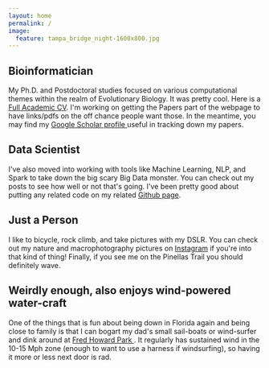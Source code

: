 ```yaml
---
layout: home
permalink: /
image:
  feature: tampa_bridge_night-1600x800.jpg
---
```


<div class="tiles">

<div class="tile">
  <h2 class="post-title">Bioinformatician</h2>
  <p class="post-excerpt">My Ph.D. and Postdoctoral studies focused on various computational themes within the realm of Evolutionary Biology. It was pretty cool. Here is a <a href="http://thomas-keller.github.io/cv_thomas_keller_nopics_031317.pdf">Full Academic CV</a>. I'm working on getting the Papers part of the webpage to have links/pdfs on the off chance people want those. In the meantime, you may find my <a href="http://scholar.google.com/citations?user=HIBfsy4AAAAJ&hl=en"> Google Scholar profile </a> useful in tracking down my papers.  </p>
</div><!-- /.tile -->

<div class="tile">
  <h2 class="post-title">Data Scientist</h2>
  <p class="post-excerpt">I've also moved into working with tools like Machine Learning, NLP, and Spark to take down the big scary Big Data monster. You can check out my posts to see how well or not that's going.      I've been pretty good about putting any related code on my related <a href="https://github.com/thomas-keller"> Github page</a>.</p>
</div><!-- /.tile -->

<div class="tile">
  <h2 class="post-title">Just a Person</h2>
  <p class="post-excerpt">I like to bicycle, rock climb, and take pictures with my DSLR. You can check out my nature and macrophotography pictures on <a href="https://www.instagram.com/thomas.e.keller">Instagram</a> if you're into that kind of thing! Finally, if you see me on the Pinellas Trail you should definitely wave. </p>
</div><!-- /.tile --> 

<div class="tile">
  <h2 class="post-title">Weirdly enough, also enjoys wind-powered water-craft</h2>
  <p class="post-excerpt">One of the things that is fun about being down in Florida again and being close to family is that I can bogart my dad's small sail-boats or wind-surfer and dink around at <a href="http://www.tampabay.com/things-to-do/destination-detail/fred-howard-park/5101"> Fred Howard Park </a>. It regularly has sustained wind in the 10-15 Mph zone (enough to want to use a harness if windsurfing), so having it more or less next door is rad.  </p>
</div><!-- /.tile --> 
</div><!-- /.tiles -->
